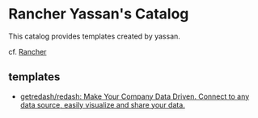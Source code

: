 Rancher Yassan's Catalog
========================

This catalog provides templates created by yassan.

cf. [Rancher](https://github.com/rancher)

## templates

- [getredash/redash: Make Your Company Data Driven. Connect to any data source, easily visualize and share your data.](https://github.com/getredash/redash)
